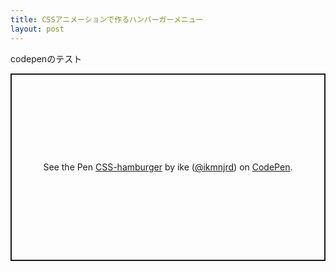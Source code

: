 ```yaml
---
title: CSSアニメーションで作るハンバーガーメニュー
layout: post
---
```


codepenのテスト

<p class="codepen" data-height="300" data-default-tab="html,result" data-slug-hash="RwLeEOj" data-user="ikmnjrd" style="height: 300px; box-sizing: border-box; display: flex; align-items: center; justify-content: center; border: 2px solid; margin: 1em 0; padding: 1em;">
  <span>See the Pen <a href="https://codepen.io/ikmnjrd/pen/RwLeEOj">
  CSS-hamburger</a> by ike (<a href="https://codepen.io/ikmnjrd">@ikmnjrd</a>)
  on <a href="https://codepen.io">CodePen</a>.</span>
</p>
<script async src="https://cpwebassets.codepen.io/assets/embed/ei.js"></script>